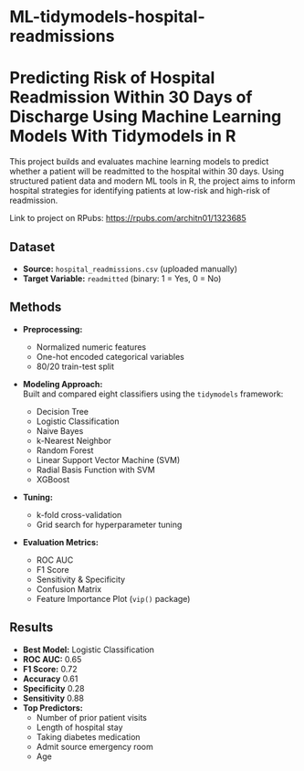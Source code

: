 # ML-tidymodels-hospital-readmissions

# Predicting Risk of Hospital Readmission Within 30 Days of Discharge Using Machine Learning Models With Tidymodels in R

This project builds and evaluates machine learning models to predict whether a patient will be readmitted to the hospital within 30 days. Using structured patient data and modern ML tools in R, the project aims to inform hospital strategies for identifying patients at low-risk and high-risk of readmission. 

Link to project on RPubs: https://rpubs.com/architn01/1323685

## Dataset

- **Source:** `hospital_readmissions.csv` (uploaded manually)
- **Target Variable:** `readmitted` (binary: 1 = Yes, 0 = No)

## Methods

- **Preprocessing:**
  - Normalized numeric features
  - One-hot encoded categorical variables
  - 80/20 train-test split

- **Modeling Approach:**  
  Built and compared eight classifiers using the `tidymodels` framework:
  - Decision Tree
  - Logistic Classification
  - Naive Bayes
  - k-Nearest Neighbor
  - Random Forest
  - Linear Support Vector Machine (SVM)
  - Radial Basis Function with SVM
  - XGBoost

- **Tuning:**
  - k-fold cross-validation
  - Grid search for hyperparameter tuning 

- **Evaluation Metrics:**
  - ROC AUC
  - F1 Score
  - Sensitivity & Specificity
  - Confusion Matrix
  - Feature Importance Plot (`vip()` package)

## Results

- **Best Model:** Logistic Classification
- **ROC AUC:** 0.65
- **F1 Score:** 0.72
- **Accuracy** 0.61
- **Specificity** 0.28
- **Sensitivity** 0.88
- **Top Predictors:**
  -  Number of prior patient visits
  -  Length of hospital stay
  -  Taking diabetes medication
  -  Admit source emergency room
  -  Age
